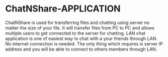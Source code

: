 # ChatNShare-APPLICATION
ChatNShare is used for transferring files and chatting using server no matter the size of your file. It will transfer files from PC to PC and allows multiple users to get connected to the server for chatting.
LAN chat application is one of easiest way to chat with a your friends through LAN. No internet connection is needed. The only thing which requires is server IP address and you will be able to connect to others members through LAN.
